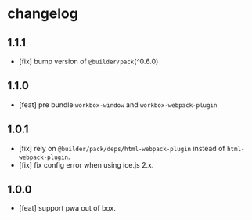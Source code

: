 # changelog

## 1.1.1

- [fix] bump version of `@builder/pack`(^0.6.0)

## 1.1.0

- [feat] pre bundle `workbox-window` and `workbox-webpack-plugin`

## 1.0.1

- [fix] rely on `@builder/pack/deps/html-webpack-plugin` instead of `html-webpack-plugin`.
- [fix] fix config error when using ice.js 2.x.

## 1.0.0

- [feat] support pwa out of box.
